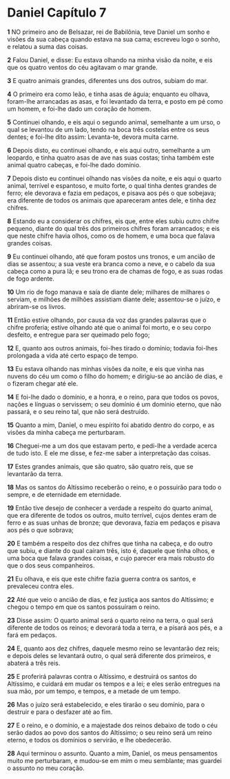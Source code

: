 # Daniel Capítulo 7

**1** 	NO primeiro ano de Belsazar, rei de Babilônia, teve Daniel um sonho e visões da sua cabeça quando estava na sua cama; escreveu logo o sonho, e relatou a suma das coisas.

**2** 	Falou Daniel, e disse: Eu estava olhando na minha visão da noite, e eis que os quatro ventos do céu agitavam o mar grande.

**3** 	E quatro animais grandes, diferentes uns dos outros, subiam do mar.

**4** 	O primeiro era como leão, e tinha asas de águia; enquanto eu olhava, foram-lhe arrancadas as asas, e foi levantado da terra, e posto em pé como um homem, e foi-lhe dado um coração de homem.

**5** 	Continuei olhando, e eis aqui o segundo animal, semelhante a um urso, o qual se levantou de um lado, tendo na boca três costelas entre os seus dentes; e foi-lhe dito assim: Levanta-te, devora muita carne.

**6** 	Depois disto, eu continuei olhando, e eis aqui outro, semelhante a um leopardo, e tinha quatro asas de ave nas suas costas; tinha também este animal quatro cabeças, e foi-lhe dado domínio.

**7** 	Depois disto eu continuei olhando nas visões da noite, e eis aqui o quarto animal, terrível e espantoso, e muito forte, o qual tinha dentes grandes de ferro; ele devorava e fazia em pedaços, e pisava aos pés o que sobejava; era diferente de todos os animais que apareceram antes dele, e tinha dez chifres.

**8** 	Estando eu a considerar os chifres, eis que, entre eles subiu outro chifre pequeno, diante do qual três dos primeiros chifres foram arrancados; e eis que neste chifre havia olhos, como os de homem, e uma boca que falava grandes coisas.

**9** 	Eu continuei olhando, até que foram postos uns tronos, e um ancião de dias se assentou; a sua veste era branca como a neve, e o cabelo da sua cabeça como a pura lã; e seu trono era de chamas de fogo, e as suas rodas de fogo ardente.

**10** 	Um rio de fogo manava e saía de diante dele; milhares de milhares o serviam, e milhões de milhões assistiam diante dele; assentou-se o juízo, e abriram-se os livros.

**11** 	Então estive olhando, por causa da voz das grandes palavras que o chifre proferia; estive olhando até que o animal foi morto, e o seu corpo desfeito, e entregue para ser queimado pelo fogo;

**12** 	E, quanto aos outros animais, foi-lhes tirado o domínio; todavia foi-lhes prolongada a vida até certo espaço de tempo.

**13** 	Eu estava olhando nas minhas visões da noite, e eis que vinha nas nuvens do céu um como o filho do homem; e dirigiu-se ao ancião de dias, e o fizeram chegar até ele.

**14** 	E foi-lhe dado o domínio, e a honra, e o reino, para que todos os povos, nações e línguas o servissem; o seu domínio é um domínio eterno, que não passará, e o seu reino tal, que não será destruído.

**15** 	Quanto a mim, Daniel, o meu espírito foi abatido dentro do corpo, e as visões da minha cabeça me perturbaram.

**16** 	Cheguei-me a um dos que estavam perto, e pedi-lhe a verdade acerca de tudo isto. E ele me disse, e fez-me saber a interpretação das coisas.

**17** 	Estes grandes animais, que são quatro, são quatro reis, que se levantarão da terra.

**18** 	Mas os santos do Altíssimo receberão o reino, e o possuirão para todo o sempre, e de eternidade em eternidade.

**19** 	Então tive desejo de conhecer a verdade a respeito do quarto animal, que era diferente de todos os outros, muito terrível, cujos dentes eram de ferro e as suas unhas de bronze; que devorava, fazia em pedaços e pisava aos pés o que sobrava;

**20** 	E também a respeito dos dez chifres que tinha na cabeça, e do outro que subiu, e diante do qual caíram três, isto é, daquele que tinha olhos, e uma boca que falava grandes coisas, e cujo parecer era mais robusto do que o dos seus companheiros.

**21** 	Eu olhava, e eis que este chifre fazia guerra contra os santos, e prevaleceu contra eles.

**22** 	Até que veio o ancião de dias, e fez justiça aos santos do Altíssimo; e chegou o tempo em que os santos possuíram o reino.

**23** 	Disse assim: O quarto animal será o quarto reino na terra, o qual será diferente de todos os reinos; e devorará toda a terra, e a pisará aos pés, e a fará em pedaços.

**24** 	E, quanto aos dez chifres, daquele mesmo reino se levantarão dez reis; e depois deles se levantará outro, o qual será diferente dos primeiros, e abaterá a três reis.

**25** 	E proferirá palavras contra o Altíssimo, e destruirá os santos do Altíssimo, e cuidará em mudar os tempos e a lei; e eles serão entregues na sua mão, por um tempo, e tempos, e a metade de um tempo.

**26** 	Mas o juízo será estabelecido, e eles tirarão o seu domínio, para o destruir e para o desfazer até ao fim.

**27** 	E o reino, e o domínio, e a majestade dos reinos debaixo de todo o céu serão dados ao povo dos santos do Altíssimo; o seu reino será um reino eterno, e todos os domínios o servirão, e lhe obedecerão.

**28** 	Aqui terminou o assunto. Quanto a mim, Daniel, os meus pensamentos muito me perturbaram, e mudou-se em mim o meu semblante; mas guardei o assunto no meu coração.

